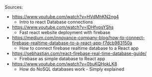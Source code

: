 Sources:
- https://www.youtube.com/watch?v=HVdMhKN2ng4
	- Intro to react Database connections
- https://www.youtube.com/watch?v=IDHfvpsYShs
	- Fast react website deployment with firebase
- https://medium.com/innovance-company-blog/how-to-connect-firebase-realtime-database-to-a-react-app-f7dcb983150a
	- How to connect firebase realtime database to a React app
- https://sebhastian.com/react-firebase-real-time-database-guide/
	- Firebase as simple database to React app
- https://www.youtube.com/watch?v=0buKQHokLK8
	- How do NoSQL databases work - Simply explained